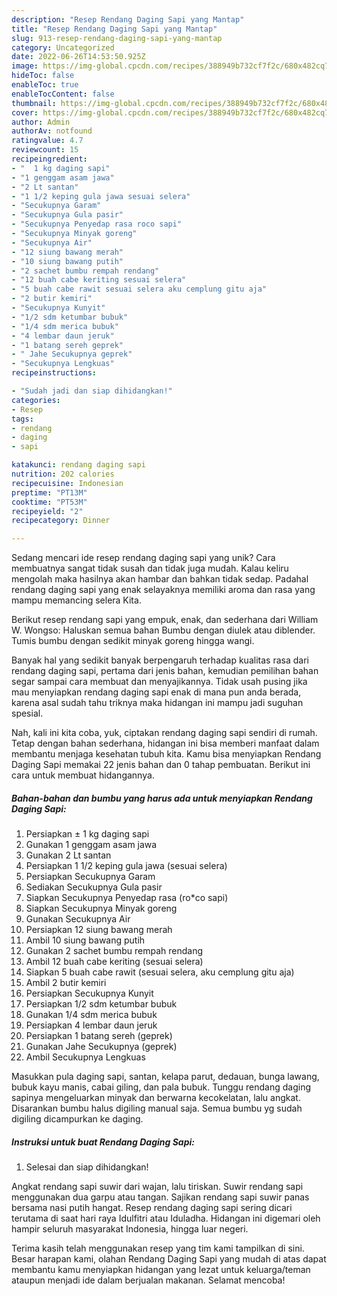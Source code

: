 ```yaml
---
description: "Resep Rendang Daging Sapi yang Mantap"
title: "Resep Rendang Daging Sapi yang Mantap"
slug: 913-resep-rendang-daging-sapi-yang-mantap
category: Uncategorized
date: 2022-06-26T14:53:50.925Z
image: https://img-global.cpcdn.com/recipes/388949b732cf7f2c/680x482cq70/rendang-daging-sapi-foto-resep-utama.jpg
hideToc: false
enableToc: true
enableTocContent: false
thumbnail: https://img-global.cpcdn.com/recipes/388949b732cf7f2c/680x482cq70/rendang-daging-sapi-foto-resep-utama.jpg
cover: https://img-global.cpcdn.com/recipes/388949b732cf7f2c/680x482cq70/rendang-daging-sapi-foto-resep-utama.jpg
author: Admin
authorAv: notfound
ratingvalue: 4.7
reviewcount: 15
recipeingredient:
- "  1 kg daging sapi"
- "1 genggam asam jawa"
- "2 Lt santan"
- "1 1/2 keping gula jawa sesuai selera"
- "Secukupnya Garam"
- "Secukupnya Gula pasir"
- "Secukupnya Penyedap rasa roco sapi"
- "Secukupnya Minyak goreng"
- "Secukupnya Air"
- "12 siung bawang merah"
- "10 siung bawang putih"
- "2 sachet bumbu rempah rendang"
- "12 buah cabe keriting sesuai selera"
- "5 buah cabe rawit sesuai selera aku cemplung gitu aja"
- "2 butir kemiri"
- "Secukupnya Kunyit"
- "1/2 sdm ketumbar bubuk"
- "1/4 sdm merica bubuk"
- "4 lembar daun jeruk"
- "1 batang sereh geprek"
- " Jahe Secukupnya geprek"
- "Secukupnya Lengkuas"
recipeinstructions:

- "Sudah jadi dan siap dihidangkan!"
categories:
- Resep
tags:
- rendang
- daging
- sapi

katakunci: rendang daging sapi 
nutrition: 202 calories
recipecuisine: Indonesian
preptime: "PT13M"
cooktime: "PT53M"
recipeyield: "2"
recipecategory: Dinner

---
```





Sedang mencari ide resep rendang daging sapi yang unik? Cara membuatnya sangat tidak susah dan tidak juga mudah. Kalau keliru mengolah maka hasilnya akan hambar dan bahkan tidak sedap. Padahal rendang daging sapi yang enak selayaknya memiliki aroma dan rasa yang mampu memancing selera Kita.





Berikut resep rendang sapi yang empuk, enak, dan sederhana dari William W. Wongso: Haluskan semua bahan Bumbu dengan diulek atau diblender. Tumis bumbu dengan sedikit minyak goreng hingga wangi.

Banyak hal yang sedikit banyak berpengaruh terhadap kualitas rasa dari rendang daging sapi, pertama dari jenis bahan, kemudian pemilihan bahan segar sampai cara membuat dan menyajikannya. Tidak usah pusing jika mau menyiapkan rendang daging sapi enak di mana pun anda berada, karena asal sudah tahu triknya maka hidangan ini mampu jadi suguhan spesial.






Nah, kali ini kita coba, yuk, ciptakan rendang daging sapi sendiri di rumah. Tetap dengan bahan sederhana, hidangan ini bisa memberi manfaat dalam membantu menjaga kesehatan tubuh kita. Kamu bisa menyiapkan Rendang Daging Sapi memakai 22 jenis bahan dan 0 tahap pembuatan. Berikut ini cara untuk membuat hidangannya.

<!--inarticleads1-->

##### Bahan-bahan dan bumbu yang harus ada untuk menyiapkan Rendang Daging Sapi:

1. Persiapkan  ± 1 kg daging sapi
1. Gunakan 1 genggam asam jawa
1. Gunakan 2 Lt santan
1. Persiapkan 1 1/2 keping gula jawa (sesuai selera)
1. Persiapkan Secukupnya Garam
1. Sediakan Secukupnya Gula pasir
1. Siapkan Secukupnya Penyedap rasa (ro*co sapi)
1. Siapkan Secukupnya Minyak goreng
1. Gunakan Secukupnya Air
1. Persiapkan 12 siung bawang merah
1. Ambil 10 siung bawang putih
1. Gunakan 2 sachet bumbu rempah rendang
1. Ambil 12 buah cabe keriting (sesuai selera)
1. Siapkan 5 buah cabe rawit (sesuai selera, aku cemplung gitu aja)
1. Ambil 2 butir kemiri
1. Persiapkan Secukupnya Kunyit
1. Persiapkan 1/2 sdm ketumbar bubuk
1. Gunakan 1/4 sdm merica bubuk
1. Persiapkan 4 lembar daun jeruk
1. Persiapkan 1 batang sereh (geprek)
1. Gunakan  Jahe Secukupnya (geprek)
1. Ambil Secukupnya Lengkuas


Masukkan pula daging sapi, santan, kelapa parut, dedauan, bunga lawang, bubuk kayu manis, cabai giling, dan pala bubuk. Tunggu rendang daging sapinya mengeluarkan minyak dan berwarna kecokelatan, lalu angkat. Disarankan bumbu halus digiling manual saja. Semua bumbu yg sudah digiling dicampurkan ke daging. 

<!--inarticleads2-->

##### Instruksi untuk buat Rendang Daging Sapi:


1. Selesai dan siap dihidangkan!

Angkat rendang sapi suwir dari wajan, lalu tiriskan. Suwir rendang sapi menggunakan dua garpu atau tangan. Sajikan rendang sapi suwir panas bersama nasi putih hangat. Resep rendang daging sapi sering dicari terutama di saat hari raya Idulfitri atau Iduladha. Hidangan ini digemari oleh hampir seluruh masyarakat Indonesia, hingga luar negeri. 

Terima kasih telah menggunakan resep yang tim kami tampilkan di sini. Besar harapan kami, olahan Rendang Daging Sapi yang mudah di atas dapat membantu kamu menyiapkan hidangan yang lezat untuk keluarga/teman ataupun menjadi ide dalam berjualan makanan. Selamat mencoba!
